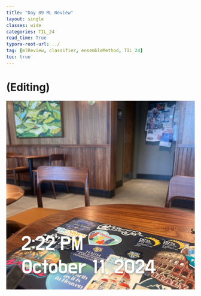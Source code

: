 ```yaml
---
title: "Day 89 ML Review"
layout: single
classes: wide
categories: TIL_24
read_time: True
typora-root-url: ../
tag: [mlReview, classifier, ensembleMethod, TIL_24]
toc: true 
---
```


# (Editing)

![82E621C9-1573-455E-8D34-E0340B9F2D1B](/images/2024-10-11-TIL24_Day89/82E621C9-1573-455E-8D34-E0340B9F2D1B.jpeg)

<br><br>

